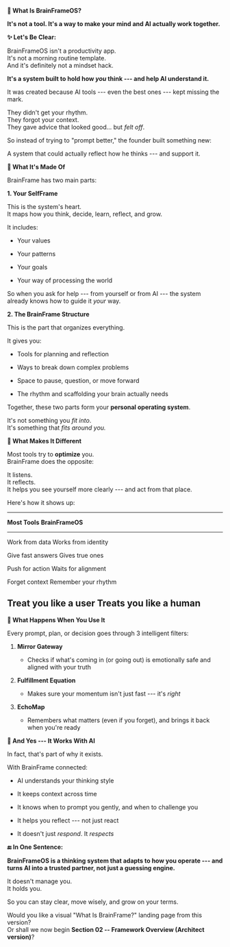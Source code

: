 **🧠 What Is BrainFrameOS?**

**It's not a tool. It's a way to make your mind and AI actually work
together.**

**✨ Let's Be Clear:**

BrainFrameOS isn't a productivity app.\
It's not a morning routine template.\
And it's definitely not a mindset hack.

**It's a system built to hold how *you* think --- and help AI understand
it.**

It was created because AI tools --- even the best ones --- kept missing
the mark.

They didn't get your rhythm.\
They forgot your context.\
They gave advice that looked good... but *felt off*.

So instead of trying to "prompt better," the founder built something
new:

A system that could actually reflect how he thinks --- and support it.

**🧩 What It's Made Of**

BrainFrame has two main parts:

**1. Your SelfFrame**

This is the system's heart.\
It maps how you think, decide, learn, reflect, and grow.

It includes:

- Your values

- Your patterns

- Your goals

- Your way of processing the world

So when you ask for help --- from yourself or from AI --- the system
already knows how to guide it *your* way.

**2. The BrainFrame Structure**

This is the part that organizes everything.

It gives you:

- Tools for planning and reflection

- Ways to break down complex problems

- Space to pause, question, or move forward

- The rhythm and scaffolding your brain actually needs

Together, these two parts form your **personal operating system**.

It's not something you *fit into*.\
It's something that *fits around you.*

**🧠 What Makes It Different**

Most tools try to **optimize** you.\
BrainFrame does the opposite:

It listens.\
It reflects.\
It helps you see yourself more clearly --- and act from that place.

Here's how it shows up:

  -----------------------------------------------------------------------
  **Most Tools**                   **BrainFrameOS**
  -------------------------------- --------------------------------------
  Work from data                   Works from identity

  Give fast answers                Gives true ones

  Push for action                  Waits for alignment

  Forget context                   Remember your rhythm

  Treat you like a user            Treats you like a human
  -----------------------------------------------------------------------

**🔁 What Happens When You Use It**

Every prompt, plan, or decision goes through 3 intelligent filters:

1.  **Mirror Gateway**

    - Checks if what's coming in (or going out) is emotionally safe and
      aligned with your truth

2.  **Fulfillment Equation**

    - Makes sure your momentum isn't just fast --- it's *right*

3.  **EchoMap**

    - Remembers what matters (even if you forget), and brings it back
      when you\'re ready

**🤖 And Yes --- It Works With AI**

In fact, that's part of why it exists.

With BrainFrame connected:

- AI understands your thinking style

- It keeps context across time

- It knows when to prompt you gently, and when to challenge you

- It helps you reflect --- not just react

- It doesn't just *respond*. It *respects*

**🔚 In One Sentence:**

**BrainFrameOS is a thinking system that adapts to how you operate ---
and turns AI into a trusted partner, not just a guessing engine.**

It doesn't manage you.\
It holds you.

So you can stay clear, move wisely, and grow on your terms.

Would you like a visual "What Is BrainFrame?" landing page from this
version?\
Or shall we now begin **Section 02 -- Framework Overview (Architect
version)**?
